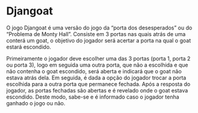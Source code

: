 # Djangoat

  O jogo Djangoat é uma versão do jogo da “porta dos desesperados” ou do “Problema de Monty Hall”. Consiste em 3 portas nas quais atrás de uma conterá um goat, o objetivo do jogador será acertar a porta na qual o goat estará escondido.
  
  Primeiramente o jogador deve escolher uma das 3 portas (porta 1, porta 2 ou porta 3), logo em seguida uma outra porta, que não a escolhida e que não contenha o goat escondido, será aberta e indicará que o goat não estava atrás dela. Em seguida, é dada a opção do jogador trocar a porta escolhida para a outra porta que permanece fechada. Após a resposta do jogador, as portas fechadas são abertas e é revelado onde o goat estava escondido. Deste modo, sabe-se e é informado caso o jogador tenha ganhado o jogo ou não.

